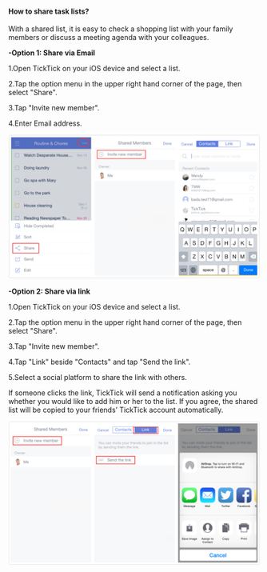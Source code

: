 #### How to share task lists?
With a shared list, it is easy to check a shopping list with your family members or discuss a meeting agenda with your colleagues.

**-Option 1: Share via Email**

1.Open TickTick on your iOS device and select a list.

2.Tap the option menu in the upper right hand corner of the page, then select "Share".

3.Tap "Invite new member".

4.Enter Email address.

![](sharelist123.jpg)








**-Option 2: Share via link**

1.Open TickTick on your iOS device and select a list.

2.Tap the option menu in the upper right hand corner of the page, then select "Share".

3.Tap "Invite new member".

4.Tap "Link" beside "Contacts"  and tap "Send the link".

5.Select a social platform to share the link with others.

If someone clicks the link, TickTick will send a notification asking you whether you would like to add him or her to the list. If you agree, the shared list will be copied to your friends’ TickTick account automatically. 


![](sharelink212.jpg)




